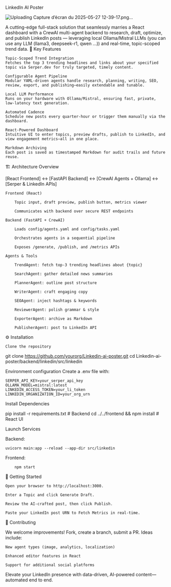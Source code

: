 LinkedIn AI Poster

![Uploading Capture d’écran du 2025-05-27 12-39-17.png…]()

A cutting-edge full-stack solution that seamlessly marries a React dashboard with a CrewAI multi-agent backend to research, draft, optimize, and publish LinkedIn posts — leveraging local Ollama/Mistral LLMs (you can use any LLM (llama3, deepseek-r1, qwen ...)) and real-time, topic-scoped trend data.
🚀 Key Features

    Topic-Scoped Trend Integration
    Fetches the top 3 trending headlines and links about your specified topic via Serper.dev for truly targeted, timely content.

    Configurable Agent Pipeline
    Modular YAML-driven agents handle research, planning, writing, SEO, review, export, and publishing—easily extendable and tunable.

    Local LLM Performance
    Runs on your hardware with Ollama/Mistral, ensuring fast, private, low-latency text generation.

    Automated Cadence
    Schedule new posts every quarter-hour or trigger them manually via the dashboard.

    React-Powered Dashboard
    Intuitive UI to enter topics, preview drafts, publish to LinkedIn, and view engagement metrics—all in one place.

    Markdown Archiving
    Each post is saved as timestamped Markdown for audit trails and future reuse.

🏗️ Architecture Overview

[React Frontend]  ↔  [FastAPI Backend]  ↔  [CrewAI Agents + Ollama]  ↔  [Serper & LinkedIn APIs]

    Frontend (React)

        Topic input, draft preview, publish button, metrics viewer

        Communicates with backend over secure REST endpoints

    Backend (FastAPI + CrewAI)

        Loads config/agents.yaml and config/tasks.yaml

        Orchestrates agents in a sequential pipeline

        Exposes /generate, /publish, and /metrics APIs

    Agents & Tools

        TrendAgent: fetch top-3 trending headlines about {topic}

        SearchAgent: gather detailed news summaries

        PlannerAgent: outline post structure

        WriterAgent: craft engaging copy

        SEOAgent: inject hashtags & keywords

        ReviewerAgent: polish grammar & style

        ExporterAgent: archive as Markdown

        PublisherAgent: post to LinkedIn API

⚙️ Installation

    Clone the repository

git clone https://github.com/yourorg/Linkedin-ai-poster.git
cd Linkedin-ai-poster/backend/linkedin/src/linkedin

Environment configuration
Create a .env file with:

    SERPER_API_KEY=your_serper_api_key
    OLLAMA_MODEL=mistral:latest
    LINKEDIN_ACCESS_TOKEN=your_li_token
    LINKEDIN_ORGANIZATION_ID=your_org_urn

Install Dependencies

pip install -r requirements.txt   # Backend
cd ../../frontend && npm install  # React UI

Launch Services

Backend:

    uvicorn main:app --reload --app-dir src/linkedin

Frontend:

        npm start

🚀 Getting Started

    Open your browser to http://localhost:3000.

    Enter a Topic and click Generate Draft.

    Review the AI-crafted post, then click Publish.

    Paste your LinkedIn post URN to Fetch Metrics in real-time.

🤝 Contributing

We welcome improvements! Fork, create a branch, submit a PR. Ideas include:

    New agent types (image, analytics, localization)

    Enhanced editor features in React

    Support for additional social platforms

Elevate your LinkedIn presence with data-driven, AI-powered content—automated end to end.
